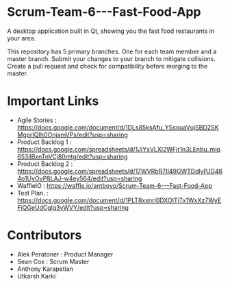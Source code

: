 # Scrum-Team-6---Fast-Food-App
A desktop application built in Qt, showing you the fast food restaurants in your area. 

This repository has 5 primary branches. One for each team member and a master branch. Submit your changes to your branch to mitigate collisions. Create a pull request and check for compatibility before merging to the master. 

# Important Links
- Agile Stories   : https://docs.google.com/document/d/1DLs85ksAfu_YSsouaVujSBD2SKMgprIQIh0OnjamVPs/edit?usp=sharing 
- Product Backlog 1 : https://docs.google.com/spreadsheets/d/1JjYxVLXl2WFjr1n3LEnbu_miq653ilBxnTnVCj80mtg/edit?usp=sharing
- Product Backlog 2 : https://docs.google.com/spreadsheets/d/17WVRbR7II49GWTDdlyPJG464o1UyOvP8LAJ-w4ey564/edit?usp=sharing
- WaffleIO        : https://waffle.io/antboyo/Scrum-Team-6---Fast-Food-App
- Test Plan.       : https://docs.google.com/document/d/1PLT8xxnri0DXOITjTx1WxXz7WyEFjQGeUdCglg3vWVY/edit?usp=sharing

# Contributors
- Alek Peratoner     : Product Manager
- Sean Cox           : Scrum Master
- Anthony Karapetian
- Utkarsh Karki
